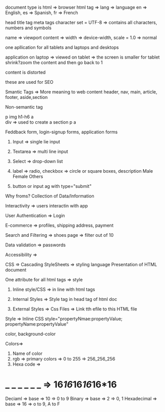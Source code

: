 <!DOCTYPE html>

document type is html => browser
html tag => lang => language
en => English, es => Spanish, fr => French

head
title tag
meta tags
<meta charset="UTF-8" />
character set = UTF-8 => contains all characters, numbers and symbols 
<meta name="viewport" content="width=device-width,initial-scale=1.0" />

name => viewport
content => width => device-width, scale = 1.0 => normal

one apllication for all tablets and laptops and desktops

application on laptop => viewed on tablet => the screen is smaller for tablet
shrink?zoom the content and then go back to 1

content is distorted

<meta name="keywords" content="keyword1, keyword2, ..." />
these are used for SEO 

<meta name="author" content="Name of the auhor" />

Smantic Tags => More meaning to web content
header, nav, main, article, footer, aside,section

Non-semantic tag
<div>
p
img
h1-h6
a
</div>
div => used to create a section
p
a



Feddback form, login-signup forms, application forms

1. Input => single lie input
2. Textarea => multi line input
3. Select => drop-down list
4. label => radio, checkbox => circle or square boxes, description
Male
Female
Others

5. button or input ag with type="submit"

Why froms?
Collection of Data/Information

Interactivity => users interactin with app

User Authentication => Login

E-commerce => profiles, shipping address, payment

Search and Filtering => shoes page => filter out of 10

Data validation => passwords

Accessibility => 

CSS => Cascading StyleSheets => styling language
Presentation of HTML document

One attribute for all html tags => style

1. Inline style/CSS => in line with html tags

2. Internal Styles => Style tag in head tag of html doc

3. External Styles => Css Files => Link tth efile to this HTML file

Style => Inline CSS
style="propertyNmae:propertyValue;
propertyName:propertyValue"

color, background-color

Colors=>
1. Name of color
2. rgb => primary colors => 0 to 255 => 256_256_256
3. Hexa code => 
# _ _ _ _ _ _ => 16*16*16*16*16*16
Deciaml => base => 10 => 0 to 9
Binary => base => 2 => 0, 1
Hexadecimal => base => 16 => o to 9, A to F